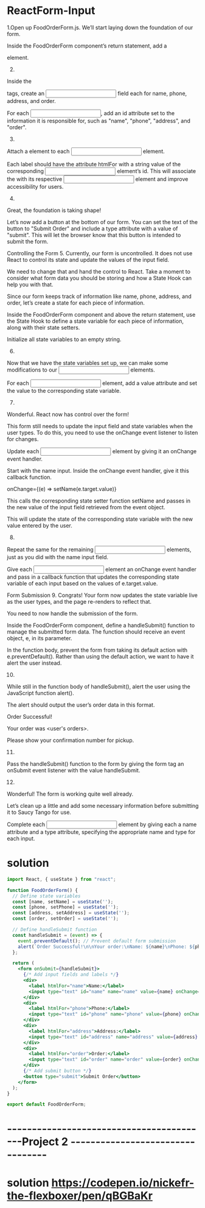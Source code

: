 # ReactForm-Input
1.Open up FoodOrderForm.js. We’ll start laying down the foundation of our form.

Inside the FoodOrderForm component’s return statement, add a <form> element.

2.
Inside the <form></form> tags, create an <input> field each for name, phone, address, and order.

For each <input>, add an id attribute set to the information it is responsible for, such as "name", "phone", "address", and "order".

3.
Attach a <label> element to each <input> element.

Each label should have the attribute htmlFor with a string value of the corresponding <input> element’s id. This will associate the <label> with its respective <input> element and improve accessibility for users.

4.
Great, the foundation is taking shape!

Let’s now add a button at the bottom of our form. You can set the text of the button to "Submit Order" and include a type attribute with a value of "submit". This will let the browser know that this button is intended to submit the form.

Controlling the Form
5.
Currently, our form is uncontrolled. It does not use React to control its state and update the values of the input field.

We need to change that and hand the control to React. Take a moment to consider what form data you should be storing and how a State Hook can help you with that.

Since our form keeps track of information like name, phone, address, and order, let’s create a state for each piece of information.

Inside the FoodOrderForm component and above the return statement, use the State Hook to define a state variable for each piece of information, along with their state setters.

Initialize all state variables to an empty string.

6.
Now that we have the state variables set up, we can make some modifications to our <input> elements.

For each <input> element, add a value attribute and set the value to the corresponding state variable.

7.
Wonderful. React now has control over the form!

This form still needs to update the input field and state variables when the user types. To do this, you need to use the onChange event listener to listen for changes.

Update each <input> element by giving it an onChange event handler.

Start with the name input. Inside the onChange event handler, give it this callback function.

onChange={(e) => setName(e.target.value)}

This calls the corresponding state setter function setName and passes in the new value of the input field retrieved from the event object.

This will update the state of the corresponding state variable with the new value entered by the user.

8.
Repeat the same for the remaining <input> elements, just as you did with the name input field.

Give each <input> element an onChange event handler and pass in a callback function that updates the corresponding state variable of each input based on the values of e.target.value.

Form Submission
9.
Congrats! Your form now updates the state variable live as the user types, and the page re-renders to reflect that.

You need to now handle the submission of the form.

Inside the FoodOrderForm component, define a handleSubmit() function to manage the submitted form data. The function should receive an event object, e, in its parameter.

In the function body, prevent the form from taking its default action with e.preventDefault(). Rather than using the default action, we want to have it alert the user instead.

10.
While still in the function body of handleSubmit(), alert the user using the JavaScript function alert().

The alert should output the user’s order data in this format.

Order Successful!

Your order was <user's orders>.

Please show your confirmation number for pickup.

11.
Pass the handleSubmit() function to the form by giving the form tag an onSubmit event listener with the value handleSubmit.

12.
Wonderful! The form is working quite well already.

Let’s clean up a little and add some necessary information before submitting it to Saucy Tango for use.

Complete each <input> element by giving each a name attribute and a type attribute, specifying the appropriate name and type for each input.
# solution 

```jsx
import React, { useState } from "react";

function FoodOrderForm() {
  // Define state variables
  const [name, setName] = useState('');
  const [phone, setPhone] = useState('');
  const [address, setAddress] = useState('');
  const [order, setOrder] = useState('');

  // Define handleSubmit function
  const handleSubmit = (event) => {
    event.preventDefault(); // Prevent default form submission
    alert(`Order Successful!\n\nYour order:\nName: ${name}\nPhone: ${phone}\nAddress: ${address}\nOrder: ${order}\n\nPlease show your confirmation number for pickup.`); // Alert user
  };

  return (
    <form onSubmit={handleSubmit}>
      {/* Add input fields and labels */}
      <div>
        <label htmlFor="name">Name:</label>
        <input type="text" id="name" name="name" value={name} onChange={(e) => setName(e.target.value)} />
      </div>
      <div>
        <label htmlFor="phone">Phone:</label>
        <input type="text" id="phone" name="phone" value={phone} onChange={(e) => setPhone(e.target.value)} />
      </div>
      <div>
        <label htmlFor="address">Address:</label>
        <input type="text" id="address" name="address" value={address} onChange={(e) => setAddress(e.target.value)} />
      </div>
      <div>
        <label htmlFor="order">Order:</label>
        <input type="text" id="order" name="order" value={order} onChange={(e) => setOrder(e.target.value)} />
      </div>
      {/* Add submit button */}
      <button type="submit">Submit Order</button>
    </form>
  );
}

export default FoodOrderForm;

```
# -----------------------------------------Project 2  ---------------------------------
# solution https://codepen.io/nickefr-the-flexboxer/pen/qBGBaKr
